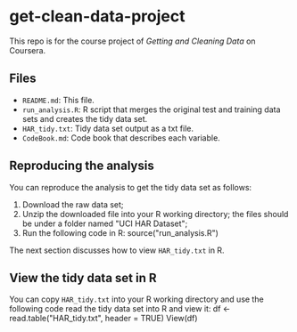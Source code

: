 # get-clean-data-project

This repo is for the course project of _Getting and Cleaning Data_ on Coursera.

## Files

* `README.md`: This file.
* `run_analysis.R`: R script that merges the original test and training data sets and creates the tidy data set.
* `HAR_tidy.txt`: Tidy data set output as a txt file. 
* `CodeBook.md`: Code book that describes each variable. 


## Reproducing the analysis

You can reproduce the analysis to get the tidy data set as follows:

1. Download the raw data set;
2. Unzip the downloaded file into your R working directory; the files should be under a folder named "UCI HAR Dataset";
3. Run the following code in R:
	source("run_analysis.R")

The next section discusses how to view `HAR_tidy.txt` in R.

## View the tidy data set in R

You can copy `HAR_tidy.txt` into your R working directory and use the following code 
read the tidy data set into R and view it:
	df <- read.table("HAR_tidy.txt", header = TRUE)
	View(df)